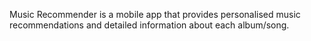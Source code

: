 Music Recommender is a mobile app that provides personalised music recommendations and detailed information about each album/song.